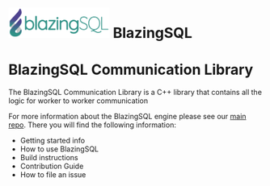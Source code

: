 # <div align="left"><img src="img/blazingSQL.png" width="200px"/>&nbsp;BlazingSQL</div>

# BlazingSQL Communication Library

The BlazingSQL Communication Library is a C++ library that contains all the logic for worker to worker communication

For more information about the BlazingSQL engine please see our [main repo](https://github.com/BlazingDB/pyBlazing). There you will find the following information:
- Getting started info
- How to use BlazingSQL
- Build instructions
- Contribution Guide
- How to file an issue
